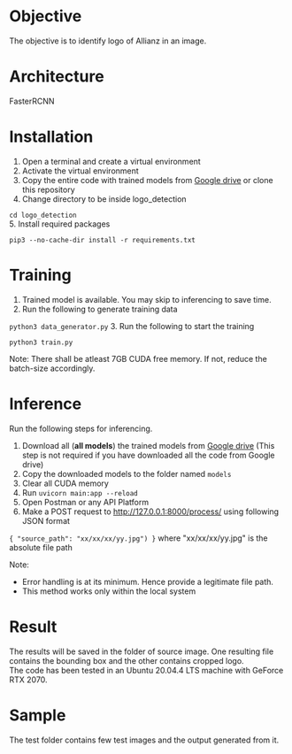 # Objective
The objective is to identify logo of Allianz in an image.

# Architecture
FasterRCNN

# Installation
1. Open a terminal and create a virtual environment
2. Activate the virtual environment
3. Copy the entire code with trained models from [Google drive](https://drive.google.com/file/d/12Dzx1yNaLZJZIFIfaHQvIIgohOckD9Hc/view?usp=sharing "Google drive") or clone this repository
4. Change directory to be inside logo_detection

`cd logo_detection`  
5.  Install required packages

`pip3 --no-cache-dir install -r requirements.txt`

# Training
1. Trained model is available. You may skip to inferencing to save time.
2. Run the following to generate training data

`python3 data_generator.py`
3. Run the following to start the training

`python3 train.py`

Note: There shall be atleast 7GB CUDA free memory. If not, reduce the batch-size accordingly.

# Inference
Run the following steps for inferencing.
1. Download all (**all models**) the trained models from [Google drive](https://drive.google.com/drive/folders/1XkhSpsOZCpSrH7dltHn1QMaj0Qs6hnLX?usp=sharing/ "Google drive") (This step is not required if you have downloaded all the code from Google drive)
2. Copy the downloaded models to the folder named `models`
3. Clear all CUDA memory
4. Run `uvicorn main:app --reload`
5. Open Postman or any API Platform
6. Make a POST request to http://127.0.0.1:8000/process/ using following JSON format

`{
    "source_path": "xx/xx/xx/yy.jpg")
}`
where "xx/xx/xx/yy.jpg" is the absolute file path

Note:  
- Error handling is at its minimum. Hence provide a legitimate file path.
- This method works only within the local system

# Result
The results will be saved in the folder of source image. One resulting file contains the bounding box and the other contains cropped logo.  
The code has been tested in an Ubuntu 20.04.4 LTS machine with GeForce RTX 2070.

# Sample
The test folder contains few test images and the output generated from it.
